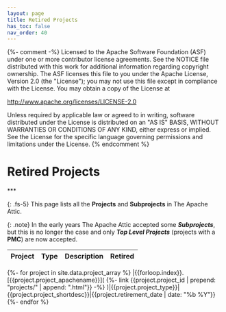 ```yaml
---
layout: page
title: Retired Projects
has_toc: false
nav_order: 40
---
```

{%- comment -%}
Licensed to the Apache Software Foundation (ASF) under one or more
contributor license agreements.  See the NOTICE file distributed with
this work for additional information regarding copyright ownership.
The ASF licenses this file to you under the Apache License, Version 2.0
(the "License"); you may not use this file except in compliance with
the License.  You may obtain a copy of the License at

http://www.apache.org/licenses/LICENSE-2.0

Unless required by applicable law or agreed to in writing, software
distributed under the License is distributed on an "AS IS" BASIS,
WITHOUT WARRANTIES OR CONDITIONS OF ANY KIND, either express or implied.
See the License for the specific language governing permissions and
limitations under the License.
{% endcomment %}

<h1>Retired Projects</h1>
***

{: .fs-5}
This page lists all the **Projects** and **Subprojects** in The Apache Attic.

{: .note}
In the early years The Apache Attic accepted some ***Subprojects***, but this is no longer the
case and only ***Top Level Projects*** (projects with a **PMC**) are now accepted.

|Project|Type|Description|Retired|
|:------|:---|:----------|:------|
{%- for project in site.data.project_array %}
|{{forloop.index}}. [{{project.project_apachename}}](
   {%- link {{project.project_id | prepend: "projects/" | append: ".html"}} -%}
)|{{project.project_type}}|{{project.project_shortdesc}}|{{project.retirement_date | date: "%b %Y"}}
{%- endfor %}


